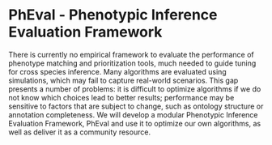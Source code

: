# PhEval - Phenotypic Inference Evaluation Framework

There is currently no empirical framework to evaluate the performance of phenotype matching and prioritization tools, much needed to guide tuning for cross species inference. Many algorithms are evaluated using simulations, which may fail to capture real-world scenarios. This gap presents a number of problems: it is difficult to optimize algorithms if we do not know which choices lead to better results; performance may be sensitive to factors that are subject to change, such as ontology structure or annotation completeness. We will develop a modular Phenotypic Inference Evaluation Framework, PhEval and use it to optimize our own algorithms, as well as deliver it as a community resource.
